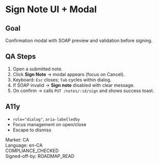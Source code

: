 # Sign Note UI + Modal

## Goal
Confirmation modal with SOAP preview and validation before signing.

## QA Steps
1. Open a submitted note.
2. Click **Sign Note** → modal appears (focus on Cancel).
3. Keyboard: `Esc` closes; `Tab` cycles within dialog.
4. If SOAP invalid → **Sign note** disabled with clear message.
5. On confirm → calls `PUT /notes/:id/sign` and shows success toast.

## A11y
- `role="dialog"`, `aria-labelledby`
- Focus management on open/close
- Escape to dismiss

Market: CA  
Language: en-CA  
COMPLIANCE_CHECKED  
Signed-off-by: ROADMAP_READ
